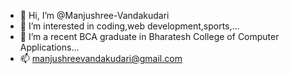 - 👋 Hi, I’m @Manjushree-Vandakudari
- 👀 I’m interested in coding,web development,sports,...
- 🌱 I’m a recent BCA graduate in Bharatesh College of Computer Applications...
- 📫 manjushreevandakudari@gmail.com

<!---
Manjushree-Vandakudari/Manjushree-Vandakudari is a ✨ special ✨ repository because its `README.md` (this file) appears on your GitHub profile.
You can click the Preview link to take a look at your changes.
--->
